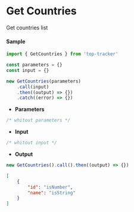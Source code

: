 # Get Countries

Get countries list

#### Sample

```js
import { GetCountries } from 'top-tracker'

const parameters = {}
const input = {}

new GetCountries(parameters)
    .call(input)
    .then((output) => {})
    .catch((error) => {})
```

-   **Parameters**

```js
/* whitout parameters */
```

-   **Input**

```js
/* whitout input */
```

-   **Output**

```js
new GetCountries().call().then((output) => {})
```

```json
[
    {
        "id": "isNumber",
        "name": "isString"
    }
]
```

